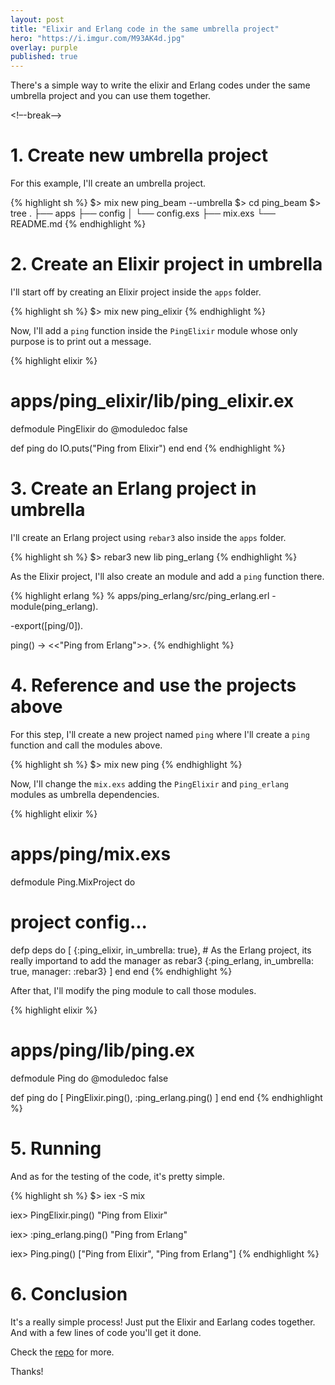 ```yaml
---
layout: post
title: "Elixir and Erlang code in the same umbrella project"
hero: "https://i.imgur.com/M93AK4d.jpg"
overlay: purple
published: true
---
```


There's a simple way to write the elixir and Erlang codes under the same umbrella project and you can use them together.

<!–-break-–>

# 1. Create new umbrella project
For this example, I'll create an umbrella project.

{% highlight sh %}
$> mix new ping_beam --umbrella
$> cd ping_beam
$> tree
.
├── apps
├── config
│  └── config.exs
├── mix.exs
└── README.md
{% endhighlight %}

# 2. Create an Elixir project in umbrella
I'll start off by creating an Elixir project inside the `apps` folder.

{% highlight sh %}
$> mix new ping_elixir
{% endhighlight %}

Now, I'll add a `ping` function inside the `PingElixir` module whose only purpose is to print out a message.

{% highlight elixir %}
# apps/ping_elixir/lib/ping_elixir.ex
defmodule PingElixir do
  @moduledoc false

  def ping do
    IO.puts("Ping from Elixir")
  end
end
{% endhighlight %}

# 3. Create an Erlang project in umbrella
I'll create an Erlang project using `rebar3` also inside the `apps` folder.

{% highlight sh %}
$> rebar3 new lib ping_erlang
{% endhighlight %}

As the Elixir project, I'll also create an module and add a `ping` function there.

{% highlight erlang %}
% apps/ping_erlang/src/ping_erlang.erl
-module(ping_erlang).

-export([ping/0]).

ping() -> <<"Ping from Erlang">>.
{% endhighlight %}

# 4. Reference and use the projects above
For this step, I'll create a new project named `ping` where I'll create a `ping` function and call the modules above.

{% highlight sh %}
$> mix new ping
{% endhighlight %}

Now, I'll change the `mix.exs` adding the `PingElixir` and `ping_erlang` modules as umbrella dependencies.

{% highlight elixir %}
# apps/ping/mix.exs
defmodule Ping.MixProject do
  # project config...

  defp deps do
    [
      {:ping_elixir, in_umbrella: true},
      # As the Erlang project, its really importand to add the manager as rebar3
      {:ping_erlang, in_umbrella: true, manager: :rebar3}
    ]
  end
end
{% endhighlight %}

After that, I'll modify the ping module to call those modules.

{% highlight elixir %}
# apps/ping/lib/ping.ex
defmodule Ping do
  @moduledoc false

  def ping do
    [
      PingElixir.ping(),
      :ping_erlang.ping()
    ]
  end
end
{% endhighlight %}

# 5. Running
And as for the testing of the code, it's pretty simple.

{% highlight sh %}
$> iex -S mix

iex> PingElixir.ping()
"Ping from Elixir"

iex> :ping_erlang.ping()
"Ping from Erlang"

iex> Ping.ping()
["Ping from Elixir", "Ping from Erlang"]
{% endhighlight %}

# 6. Conclusion
It's a really simple process! Just put the Elixir and Earlang codes together. And with a few lines of code you'll get it done.

Check the [repo](https://github.com/wesleimp/ping_beam) for more.

Thanks!